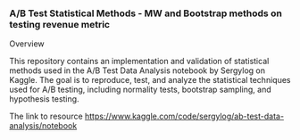 ### A/B Test Statistical Methods - MW and Bootstrap methods on testing revenue metric

Overview

This repository contains an implementation and validation of statistical methods used in the A/B Test Data Analysis notebook by Sergylog on Kaggle. The goal is to reproduce, test, and analyze the statistical techniques used for A/B testing, including normality tests, bootstrap sampling, and hypothesis testing.

The link to resource https://www.kaggle.com/code/sergylog/ab-test-data-analysis/notebook
